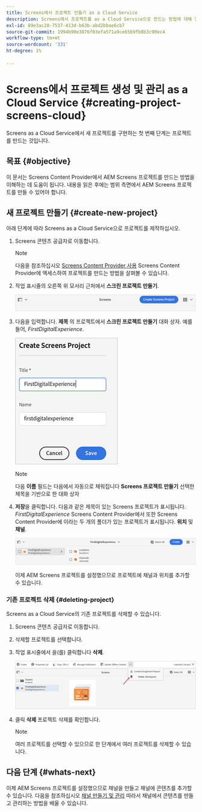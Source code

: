 ```yaml
---
title: Screens에서 프로젝트 만들기 as a Cloud Service
description: Screens에서 프로젝트를 as a Cloud Service으로 만드는 방법에 대해 알아봅니다.
exl-id: 89e3ac28-7537-413d-b63b-abd2bbae6cb7
source-git-commit: 1994b90e3876f03efa571a9ce65b9fb8b3c90ec4
workflow-type: tm+mt
source-wordcount: '331'
ht-degree: 1%

---
```


# Screens에서 프로젝트 생성 및 관리 as a Cloud Service {#creating-project-screens-cloud}

Screens as a Cloud Service에서 새 프로젝트를 구현하는 첫 번째 단계는 프로젝트를 만드는 것입니다.

## 목표 {#objective}

이 문서는 Screens Content Provider에서 AEM Screens 프로젝트를 만드는 방법을 이해하는 데 도움이 됩니다. 내용을 읽은 후에는 범위 측면에서 AEM Screens 프로젝트를 만들 수 있어야 합니다.

## 새 프로젝트 만들기 {#create-new-project}

아래 단계에 따라 Screens as a Cloud Service으로 프로젝트를 제작하십시오.

1. Screens 콘텐츠 공급자로 이동합니다.

   >[!NOTE]
   >다음을 참조하십시오 [Screens Content Provider 사용](https://experienceleague.adobe.com/docs/experience-manager-cloud-service/content/screens-as-cloud-service/configure-screens-cloud/using-screens-content-provider.html?lang=en) Screens Content Provider에 액세스하여 프로젝트를 만드는 방법을 살펴볼 수 있습니다.

1. 작업 표시줄의 오른쪽 위 모서리 근처에서 **스크린 프로젝트 만들기**.

   ![](/help/screens-cloud/assets/create-content/create-screens-project1.png)

1. 다음을 입력합니다. **제목** 의 프로젝트에서 **스크린 프로젝트 만들기** 대화 상자. 예를 들어, *FirstDigitalExperience*.

   ![](/help/screens-cloud/assets/create-content/create-screens-project2.png)

   >[!NOTE]
   >다음 **이름** 필드는 다음에서 자동으로 채워집니다 **Screens 프로젝트 만들기** 선택한 제목을 기반으로 한 대화 상자

1. **저장**&#x200B;을 클릭합니다. 다음과 같은 제목이 있는 Screens 프로젝트가 표시됩니다. *FirstDigitalExperience* Screens Content Provider에서 또한 Screens Content Provider에 이라는 두 개의 폴더가 있는 프로젝트가 표시됩니다. **위치** 및 **채널**.

   ![](/help/screens-cloud/assets/create-content/create-screens-project3.png)

   이제 AEM Screens 프로젝트를 설정했으므로 프로젝트에 채널과 위치를 추가할 수 있습니다.

### 기존 프로젝트 삭제 {#deleting-project}

Screens as a Cloud Service의 기존 프로젝트를 삭제할 수 있습니다.

1. Screens 콘텐츠 공급자로 이동합니다.
1. 삭제할 프로젝트를 선택합니다.
1. 작업 표시줄에서 을(를) 클릭합니다 **삭제**.

   ![](/help/screens-cloud/assets/create-content/create-project5.png)

1. 클릭 **삭제** 프로젝트 삭제를 확인합니다.

   >[!NOTE]
   >여러 프로젝트를 선택할 수 있으므로 한 단계에서 여러 프로젝트를 삭제할 수 있습니다.

## 다음 단계 {#whats-next}

이제 AEM Screens 프로젝트를 설정했으므로 채널을 만들고 채널에 콘텐츠를 추가할 수 있습니다. 다음을 참조하십시오 [채널 만들기 및 관리](creating-channels-screens-cloud.md) 따라서 채널에서 콘텐츠를 만들고 관리하는 방법을 배울 수 있습니다.
